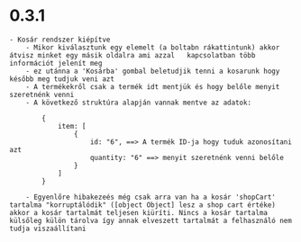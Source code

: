 # 0.3.1

    - Kosár rendszer kiépítve
        - Mikor kiválasztunk egy elemelt (a boltabn rákattintunk) akkor átvisz minket egy másik oldalra ami azzal   kapcsolatban több információt jelenít meg
        - ez utánna a 'Kosárba' gombal beletudjik tenni a kosarunk hogy később meg tudjuk veni azt
        - A termékekről csak a termék idt mentjük és hogy belőle menyit szeretnénk venni
        - A következő struktúra alapján vannak mentve az adatok:

            {
                item: [
                    {
                        id: "6", ==> A termék ID-ja hogy tuduk azonosítani azt
                        quantity: "6" ==> menyit szeretnénk venni belőle
                    }
                ]
            }

        - Egyenlőre hibakezeés még csak arra van ha a kosár 'shopCart' tartalma "korruptálódik" ([object Object] lesz a shop cart értéke) akkor a kosár tartalmát teljesen kiüríti. Nincs a kosár tartalma külsőleg külön tárolva így annak elveszett tartalmát a felhasználó nem tudja viszaállítani 
        

